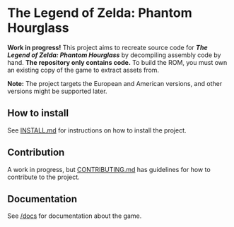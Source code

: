 # The Legend of Zelda: Phantom Hourglass

**Work in progress!** This project aims to recreate source code for ***The Legend of Zelda: Phantom Hourglass*** by decompiling
assembly code by hand. **The repository only contains code.** To build the ROM, you must own an existing copy of the game to
extract assets from.

**Note:** The project targets the European and American versions, and other versions might be supported later.

## How to install
See [INSTALL.md](INSTALL.md) for instructions on how to install the project.

## Contribution
A work in progress, but [CONTRIBUTING.md](CONTRIBUTING.md) has guidelines for how to contribute to the project.

## Documentation
See [/docs](/docs) for documentation about the game.
